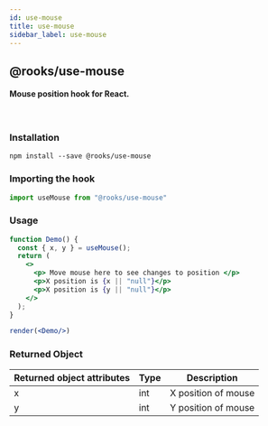 ```yaml
---
id: use-mouse
title: use-mouse
sidebar_label: use-mouse
---
```


## @rooks/use-mouse

#### Mouse position hook for React.

<br/>

   



### Installation

    npm install --save @rooks/use-mouse

### Importing the hook

```javascript
import useMouse from "@rooks/use-mouse"
```

### Usage

```jsx
function Demo() {
  const { x, y } = useMouse();
  return (
    <>
      <p> Move mouse here to see changes to position </p>
      <p>X position is {x || "null"}</p>
      <p>X position is {y || "null"}</p>
    </>
  );
}

render(<Demo/>)
```

### Returned Object

| Returned object attributes | Type | Description         |
| -------------------------- | ---- | ------------------- |
| x                          | int  | X position of mouse |
| y                          | int  | Y position of mouse |

    